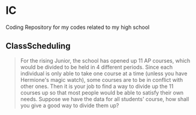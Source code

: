 # IC
Coding Repository for my codes related to my high school
## ClassScheduling
> For the rising Junior, the school has opened up 11 AP courses, which would be divided to be held in 4 different periods. Since each individual is only able to take one course at a time (unless you have Hermione's magic watch), some courses are to be in conflict with other ones. Then it is your job to find a way to divide up the 11 courses up so that most people would be able to satisfy their own needs. Suppose we have the data for all students' course, how shall you give a good way to divide them up?
